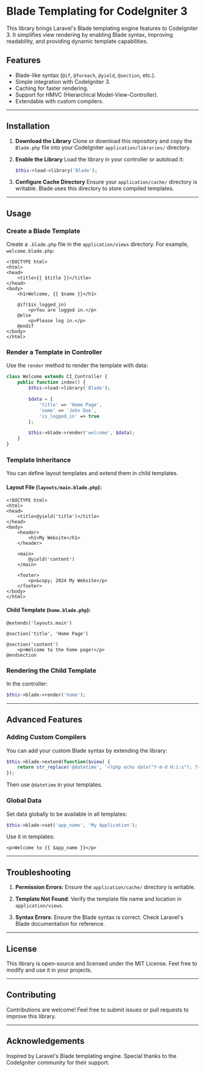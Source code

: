 # Blade Templating for CodeIgniter 3

This library brings Laravel's Blade templating engine features to CodeIgniter 3. It simplifies view rendering by enabling Blade syntax, improving readability, and providing dynamic template capabilities.

## Features
- Blade-like syntax (`@if`, `@foreach`, `@yield`, `@section`, etc.).
- Simple integration with CodeIgniter 3.
- Caching for faster rendering.
- Support for HMVC (Hierarchical Model-View-Controller).
- Extendable with custom compilers.

---

## Installation

1. **Download the Library**
   Clone or download this repository and copy the `Blade.php` file into your CodeIgniter `application/libraries/` directory.

2. **Enable the Library**
   Load the library in your controller or autoload it:
   ```php
   $this->load->library('Blade');
   ```

3. **Configure Cache Directory**
   Ensure your `application/cache/` directory is writable. Blade uses this directory to store compiled templates.

---

## Usage

### Create a Blade Template
Create a `.blade.php` file in the `application/views` directory. For example, `welcome.blade.php`:

```blade
<!DOCTYPE html>
<html>
<head>
    <title>{{ $title }}</title>
</head>
<body>
    <h1>Welcome, {{ $name }}</h1>

    @if($is_logged_in)
        <p>You are logged in.</p>
    @else
        <p>Please log in.</p>
    @endif
</body>
</html>
```

### Render a Template in Controller
Use the `render` method to render the template with data:

```php
class Welcome extends CI_Controller {
    public function index() {
        $this->load->library('Blade');

        $data = [
            'title' => 'Home Page',
            'name' => 'John Doe',
            'is_logged_in' => true
        ];

        $this->blade->render('welcome', $data);
    }
}
```

### Template Inheritance
You can define layout templates and extend them in child templates.

#### Layout File (`layouts/main.blade.php`):
```blade
<!DOCTYPE html>
<html>
<head>
    <title>@yield('title')</title>
</head>
<body>
    <header>
        <h1>My Website</h1>
    </header>

    <main>
        @yield('content')
    </main>

    <footer>
        <p>&copy; 2024 My Website</p>
    </footer>
</body>
</html>
```

#### Child Template (`home.blade.php`):
```blade
@extends('layouts.main')

@section('title', 'Home Page')

@section('content')
    <p>Welcome to the home page!</p>
@endsection
```

### Rendering the Child Template
In the controller:
```php
$this->blade->render('home');
```

---

## Advanced Features

### Adding Custom Compilers
You can add your custom Blade syntax by extending the library:
```php
$this->blade->extend(function($view) {
    return str_replace('@datetime', '<?php echo date("Y-m-d H:i:s"); ?>', $view);
});
```
Then use `@datetime` in your templates.

### Global Data
Set data globally to be available in all templates:
```php
$this->blade->set('app_name', 'My Application');
```
Use it in templates:
```blade
<p>Welcome to {{ $app_name }}</p>
```

---

## Troubleshooting

1. **Permission Errors**:
   Ensure the `application/cache/` directory is writable.

2. **Template Not Found**:
   Verify the template file name and location in `application/views`.

3. **Syntax Errors**:
   Ensure the Blade syntax is correct. Check Laravel's Blade documentation for reference.

---

## License
This library is open-source and licensed under the MIT License. Feel free to modify and use it in your projects.

---

## Contributing
Contributions are welcome! Feel free to submit issues or pull requests to improve this library.

---

## Acknowledgements
Inspired by Laravel's Blade templating engine. Special thanks to the CodeIgniter community for their support.
